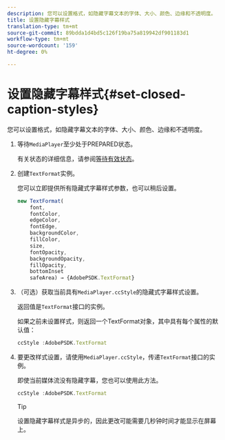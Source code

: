 ```yaml
---
description: 您可以设置格式，如隐藏字幕文本的字体、大小、颜色、边缘和不透明度。
title: 设置隐藏字幕样式
translation-type: tm+mt
source-git-commit: 89bdda1d4bd5c126f19ba75a819942df901183d1
workflow-type: tm+mt
source-wordcount: '159'
ht-degree: 0%

---
```



# 设置隐藏字幕样式{#set-closed-caption-styles}

您可以设置格式，如隐藏字幕文本的字体、大小、颜色、边缘和不透明度。

1. 等待`MediaPlayer`至少处于PREPARED状态。

   有关状态的详细信息，请参阅[等待有效状态](../../../content-playback-options-browser-tvsdk/ui-configure/t-psdk-browser-tvsdk-2.4-ui-state-prepared-wait-for.md)。
1. 创建`TextFormat`实例。

   您可以立即提供所有隐藏式字幕样式参数，也可以稍后设置。

   ```js
   new TextFormat( 
       font,   
       fontColor,  
       edgeColor,   
       fontEdge,  
       backgroundColor,   
       fillColor,  
       size,   
       fontOpacity,   
       backgroundOpacity,  
       fillOpacity, 
       bottomInset 
       safeArea) → {AdobePSDK.TextFormat}
   ```

1. （可选）获取当前具有`MediaPlayer.ccStyle`的隐藏式字幕样式设置。

   返回值是`TextFormat`接口的实例。

   如果之前未设置样式，则返回一个TextFormat对象，其中具有每个属性的默认值：

   ```js
   ccStyle :AdobePSDK.TextFormat
   ```

1. 要更改样式设置，请使用`MediaPlayer.ccStyle`，传递`TextFormat`接口的实例。

   即使当前媒体流没有隐藏字幕，您也可以使用此方法。

   ```js
   ccStyle :AdobePSDK.TextFormat 
   ```

   >[!TIP]
   >
   >设置隐藏字幕样式是异步的，因此更改可能需要几秒钟时间才能显示在屏幕上。

